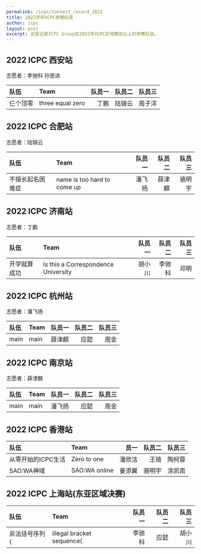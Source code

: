 ```yaml
---
permalink: /icpc/contest_record_2022
title: 2022学年XCPC参赛纪录
author: icpc
layout: post
excerpt: 这里记录ICPC Group在2022年XCPC区域赛及以上的参赛队伍。
---
```


## 2022 ICPC 西安站

志愿者：李驰科 孙思进

| 队伍   | Team             | 队员一 | 队员二 | 队员三 |
|:-----|:-----------------|----:|----:|----:|
| 仨个顶零 | three equal zero |  丁鹏 | 陆锦云 | 周子洋 |

## 2022 ICPC 合肥站

志愿者：陆锦云

| 队伍       | Team                        | 队员一 | 队员二 | 队员三 |
|:---------|:----------------------------|----:|----:|----:|
| 不擅长起名困难症 | name is too hard to come up | 潘飞扬 | 薛津麒 | 骆明宇 |

## 2022 ICPC 济南站

志愿者：丁鹏

| 队伍     | Team                                | 队员一 | 队员二 | 队员三 |
|:-------|:------------------------------------|----:|----:|----:|
| 开学就算成功 | Is this a Correspondence University | 胡小川 | 李驰科 |  邓明 |

## 2022 ICPC 杭州站

志愿者：潘飞扬

| 队伍   | Team | 队员一 | 队员二 | 队员三 |
|:-----|:-----|----:|----:|----:|
| main | main | 薛津麒 |  应懿 |  周金 |

## 2022 ICPC 南京站

志愿者：薛津麒

| 队伍   | Team | 队员一 | 队员二 | 队员三 |
|:-----|:-----|----:|----:|----:|
| main | main | 潘飞扬 |  应懿 |  周金 |

## 2022 ICPC 香港站

| 队伍          | Team          |  员一 | 队员二 | 队员三 |
|:------------|:--------------|----:|----:|----:|
| 从零开始的ICPC生活 | Zero to one   | 潘欣洁 |  王琦 | 陶柯蓉 |
| SAO:WA神域    | SAO:WA online | 姜添翼 | 骆明宇 | 涂凯南 |

## 2022 ICPC 上海站(东亚区域决赛)

| 队伍  | Team | 队员一 | 队员二 | 队员三 |
|:----|:-----|----:|----:|----:|
| 非法括号序列( | illegal bracket sequence(  | 李驰科 |  应懿 | 胡小川 |
